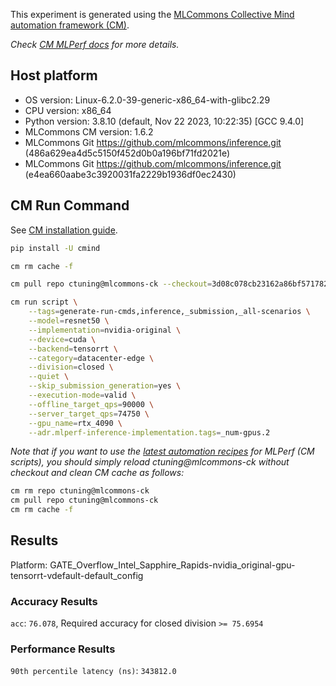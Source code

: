 This experiment is generated using the [MLCommons Collective Mind automation framework (CM)](https://github.com/mlcommons/ck).

*Check [CM MLPerf docs](https://github.com/mlcommons/ck/tree/master/docs/mlperf) for more details.*

## Host platform

* OS version: Linux-6.2.0-39-generic-x86_64-with-glibc2.29
* CPU version: x86_64
* Python version: 3.8.10 (default, Nov 22 2023, 10:22:35) 
[GCC 9.4.0]
* MLCommons CM version: 1.6.2
* MLCommons Git https://github.com/mlcommons/inference.git (486a629ea4d5c5150f452d0b0a196bf71fd2021e)
* MLCommons Git https://github.com/mlcommons/inference.git (e4ea660aabe3c3920031fa2229b1936df0ec2430)


## CM Run Command

See [CM installation guide](https://github.com/mlcommons/ck/blob/master/docs/installation.md).

```bash
pip install -U cmind

cm rm cache -f

cm pull repo ctuning@mlcommons-ck --checkout=3d08c078cb23162a86bf571782a23a562ad14dac

cm run script \
	--tags=generate-run-cmds,inference,_submission,_all-scenarios \
	--model=resnet50 \
	--implementation=nvidia-original \
	--device=cuda \
	--backend=tensorrt \
	--category=datacenter-edge \
	--division=closed \
	--quiet \
	--skip_submission_generation=yes \
	--execution-mode=valid \
	--offline_target_qps=90000 \
	--server_target_qps=74750 \
	--gpu_name=rtx_4090 \
	--adr.mlperf-inference-implementation.tags=_num-gpus.2
```
*Note that if you want to use the [latest automation recipes](https://access.cknowledge.org/playground/?action=scripts) for MLPerf (CM scripts),
 you should simply reload ctuning@mlcommons-ck without checkout and clean CM cache as follows:*

```bash
cm rm repo ctuning@mlcommons-ck
cm pull repo ctuning@mlcommons-ck
cm rm cache -f

```

## Results

Platform: GATE_Overflow_Intel_Sapphire_Rapids-nvidia_original-gpu-tensorrt-vdefault-default_config

### Accuracy Results 
`acc`: `76.078`, Required accuracy for closed division `>= 75.6954`

### Performance Results 
`90th percentile latency (ns)`: `343812.0`
